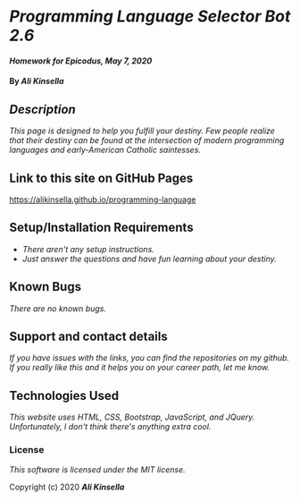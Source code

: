 # _Programming Language Selector Bot 2.6_

#### _Homework for Epicodus, May 7, 2020_

#### By _**Ali Kinsella**_

## _Description_

_This page is designed to help you fulfill your destiny. Few people realize that their destiny can be found at the intersection of modern programming languages and early-American Catholic saintesses._

## Link to this site on GitHub Pages

https://alikinsella.github.io/programming-language

## Setup/Installation Requirements

* _There aren't any setup instructions._
* _Just answer the questions and have fun learning about your destiny._

## Known Bugs

_There are no known bugs._

## Support and contact details

_If you have issues with the links, you can find the repositories on my github. If you really like this and it helps you on your career path, let me know._

## Technologies Used

_This website uses HTML, CSS, Bootstrap, JavaScript, and JQuery. Unfortunately, I don't think there's anything extra cool._

### License

*This software is licensed under the MIT license.*

Copyright (c) 2020 **_Ali Kinsella_**
